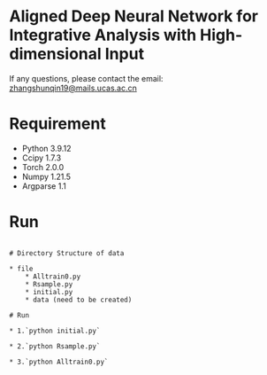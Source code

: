 # Aligned Deep Neural Network for Integrative Analysis with High-dimensional Input

If any questions, please contact the email: zhangshunqin19@mails.ucas.ac.cn

# Requirement

* Python 3.9.12
* Ccipy 1.7.3
* Torch 2.0.0
* Numpy 1.21.5
* Argparse 1.1

# Run


```

# Directory Structure of data

* file
    * Alltrain0.py
    * Rsample.py
    * initial.py
    * data (need to be created)

# Run

* 1.`python initial.py`

* 2.`python Rsample.py`

* 3.`python Alltrain0.py`


```
